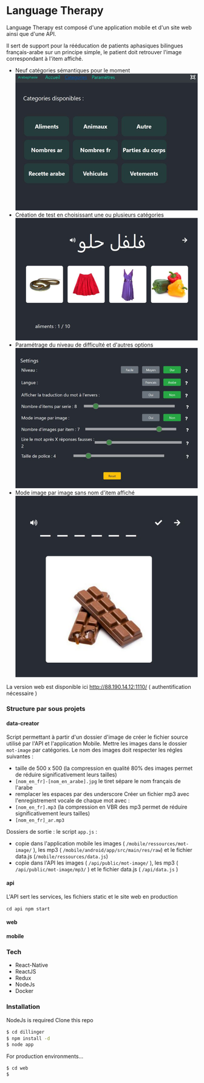 # Language Therapy

Language Therapy est composé d'une application mobile et d'un site web ainsi que d'une API.

Il sert de support pour la rééducation de patients aphasiques bilingues français-arabe sur un principe simple, le patient doit retrouver l'image correspondant à l'item affiché.

- Neuf catégories sémantiques pour le moment
  ![Alt text](readme/web-categories.jpg?raw=true "Categories")
- Création de test en choisissant une ou plusieurs catégories
  ![Alt text](readme/web-testa.jpg?raw=true "Test exemple")
- Paramétrage du niveau de difficulté et d'autres options
  ![Alt text](readme/web-parametres.jpg?raw=true "parametres")
- Mode image par image sans nom d'item affiché
  ![Alt text](readme/web-imageparimage.jpg?raw=true "imageparimage")

La version web est disponible ici http://88.190.14.12:1110/ ( authentification nécessaire )

### Structure par sous projets

#### data-creator

Script permettant à partir d'un dossier d'image de créer le fichier source utilisé par l'API et l'application Mobile.
Mettre les images dans le dossier `mot-image` par catégories. Le nom des images doit respecter les régles suivantes :

- taille de 500 x 500 (la compression en qualité 80% des images permet de réduire significativement leurs tailles)
- `[nom_en_fr]-[nom_en_arabe].jpg` le tiret sépare le nom français de l'arabe
- remplacer les espaces par des underscore
  Créer un fichier mp3 avec l'enregistrement vocale de chaque mot avec :
- `[nom_en_fr].mp3` (la compression en VBR des mp3 permet de réduire significativement leurs tailles)
- `[nom_en_fr]_ar.mp3`

Dossiers de sortie :
le script `app.js` :

- copie dans l'application mobile les images ( `/mobile/ressources/mot-image/` ), les mp3 ( `/mobile/android/app/src/main/res/raw`) et le fichier data.js (`/mobile/ressources/data.js`)
- copie dans l'API les images ( `/api/public/mot-image/` ), les mp3 ( `/api/public/mot-image/mp3/` ) et le fichier data.js ( `/api/data.js` )

#### api

L'API sert les services, les fichiers static et le site web en production

`cd api npm start`

#### web

#### mobile

### Tech

- React-Native
- ReactJS
- Redux
- NodeJs
- Docker

### Installation

NodeJs is required
Clone this repo

```sh
$ cd dillinger
$ npm install -d
$ node app
```

For production environments...

```
$ cd web
$
```
